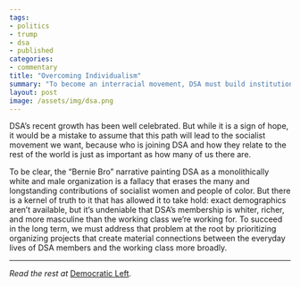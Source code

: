 ```yaml
---
tags:
- politics
- trump
- dsa
- published
categories:
- commentary
title: "Overcoming Individualism"
summary: "To become an interracial movement, DSA must build institutions."
layout: post
image: /assets/img/dsa.png
---
```

DSA’s recent growth has been well celebrated. But while it is a sign of hope, it would be a mistake to assume that this path will lead to the socialist movement we want, because who is joining DSA and how they relate to the rest of the world is just as important as how many of us there are.

To be clear, the “Bernie Bro” narrative painting DSA as a monolithically white and male organization is a fallacy that erases the many and longstanding contributions of socialist women and people of color. But there is a kernel of truth to it that has allowed it to take hold: exact demographics aren’t available, but it’s undeniable that DSA’s membership is whiter, richer, and more masculine than the working class we’re working for. To succeed in the long term, we must address that problem at the root by prioritizing organizing projects that create material connections between the everyday lives of DSA members and the working class more broadly.

---

_Read the rest at_ [Democratic Left](https://democraticleft.dsausa.org/2017/06/30/overcoming_individualism/).
